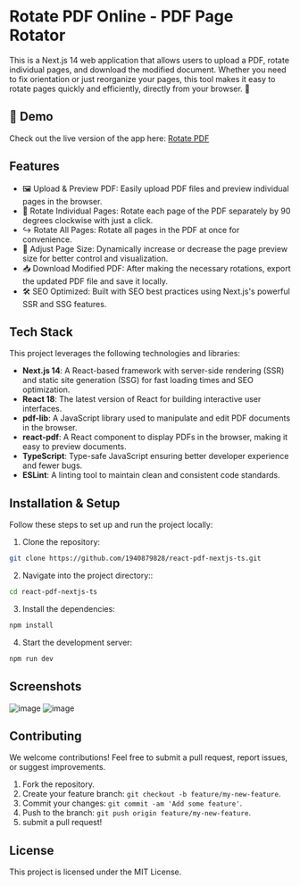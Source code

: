 # Rotate PDF Online - PDF Page Rotator

This is a Next.js 14 web application that allows users to upload a PDF, rotate individual pages, and download the modified document. Whether you need to fix orientation or just reorganize your pages, this tool makes it easy to rotate pages quickly and efficiently, directly from your browser. 🚀

## 🚀 Demo

Check out the live version of the app here: [Rotate PDF](https://20241015.vercel.app/)

## Features
 - 🖼 Upload & Preview PDF: Easily upload PDF files and preview individual pages in the browser.
 - 🔄 Rotate Individual Pages: Rotate each page of the PDF separately by 90 degrees clockwise with just a click.
 - ↪️ Rotate All Pages: Rotate all pages in the PDF at once for convenience.
 - 📏 Adjust Page Size: Dynamically increase or decrease the page preview size for better control and visualization.
 - 📥 Download Modified PDF: After making the necessary rotations, export the updated PDF file and save it locally.
 - 🛠 SEO Optimized: Built with SEO best practices using Next.js's powerful SSR and SSG features.

## Tech Stack
This project leverages the following technologies and libraries:

 - **Next.js 14**: A React-based framework with server-side rendering (SSR) and static site generation (SSG) for fast loading times and SEO optimization.
 - **React 18**: The latest version of React for building interactive user interfaces.
 - **pdf-lib**: A JavaScript library used to manipulate and edit PDF documents in the browser.
 - **react-pdf**: A React component to display PDFs in the browser, making it easy to preview documents.
 - **TypeScript**: Type-safe JavaScript ensuring better developer experience and fewer bugs.
 - **ESLint**: A linting tool to maintain clean and consistent code standards.

## Installation & Setup
Follow these steps to set up and run the project locally:

1. Clone the repository:
```bash
git clone https://github.com/1940879828/react-pdf-nextjs-ts.git
```

2. Navigate into the project directory::
```bash
cd react-pdf-nextjs-ts
```

3. Install the dependencies:
```bash
npm install
```

4. Start the development server:
```bash
npm run dev
```

## Screenshots

![image](https://github.com/user-attachments/assets/c53a0947-d43b-4285-a1f7-89bd2f765b23)
![image](https://github.com/user-attachments/assets/ca7a15b7-e850-4a14-b5ef-eb6fffa66727)

## Contributing
We welcome contributions! Feel free to submit a pull request, report issues, or suggest improvements.

1. Fork the repository.
2. Create your feature branch: `git checkout -b feature/my-new-feature`.
3. Commit your changes: `git commit -am 'Add some feature'`.
4. Push to the branch: `git push origin feature/my-new-feature`.
5. submit a pull request!

## License
This project is licensed under the MIT License.

